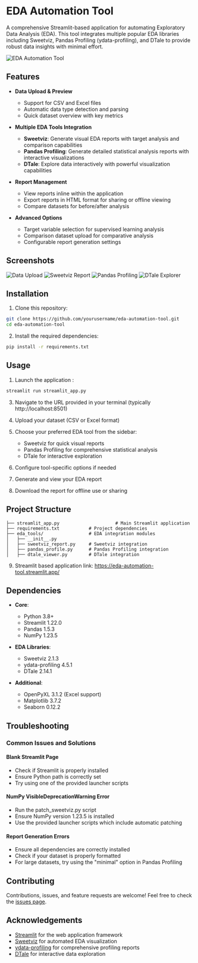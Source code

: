 # EDA Automation Tool

A comprehensive Streamlit-based application for automating Exploratory Data Analysis (EDA). This tool integrates multiple popular EDA libraries including Sweetviz, Pandas Profiling (ydata-profiling), and DTale to provide robust data insights with minimal effort.

![EDA Automation Tool](https://eda-automation-tool.streamlit.app/)

## Features

- **Data Upload & Preview**
  - Support for CSV and Excel files
  - Automatic data type detection and parsing
  - Quick dataset overview with key metrics
  
- **Multiple EDA Tools Integration**
  - **Sweetviz**: Generate visual EDA reports with target analysis and comparison capabilities
  - **Pandas Profiling**: Generate detailed statistical analysis reports with interactive visualizations
  - **DTale**: Explore data interactively with powerful visualization capabilities
  
- **Report Management**
  - View reports inline within the application
  - Export reports in HTML format for sharing or offline viewing
  - Compare datasets for before/after analysis
  
- **Advanced Options**
  - Target variable selection for supervised learning analysis
  - Comparison dataset upload for comparative analysis
  - Configurable report generation settings

## Screenshots

![Data Upload](https://via.placeholder.com/400x250?text=Data+Upload)
![Sweetviz Report](https://via.placeholder.com/400x250?text=Sweetviz+Report)
![Pandas Profiling](https://via.placeholder.com/400x250?text=Pandas+Profiling)
![DTale Explorer](https://via.placeholder.com/400x250?text=DTale+Explorer)

## Installation

1. Clone this repository:
```bash
git clone https://github.com/yourusername/eda-automation-tool.git
cd eda-automation-tool
```

2. Install the required dependencies:
```bash
pip install -r requirements.txt
```


## Usage

1. Launch the application :
```bash
streamlit run streamlit_app.py
```

3. Navigate to the URL provided in your terminal (typically http://localhost:8501)

4. Upload your dataset (CSV or Excel format)

5. Choose your preferred EDA tool from the sidebar:
   - Sweetviz for quick visual reports
   - Pandas Profiling for comprehensive statistical analysis
   - DTale for interactive exploration

6. Configure tool-specific options if needed

7. Generate and view your EDA report

8. Download the report for offline use or sharing

## Project Structure

```
├── streamlit_app.py                     # Main Streamlit application
├── requirements.txt           # Project dependencies
├── eda_tools/                 # EDA integration modules
│   ├── __init__.py
│   ├── sweetviz_report.py     # Sweetviz integration
│   ├── pandas_profile.py      # Pandas Profiling integration
│   ├── dtale_viewer.py        # DTale integration
```
9. Streamlit based application link: https://eda-automation-tool.streamlit.app/
## Dependencies

- **Core**:
  - Python 3.8+
  - Streamlit 1.22.0
  - Pandas 1.5.3
  - NumPy 1.23.5
  
- **EDA Libraries**:
  - Sweetviz 2.1.3
  - ydata-profiling 4.5.1
  - DTale 2.14.1
  
- **Additional**:
  - OpenPyXL 3.1.2 (Excel support)
  - Matplotlib 3.7.2
  - Seaborn 0.12.2

## Troubleshooting

### Common Issues and Solutions

#### Blank Streamlit Page
- Check if Streamlit is properly installed
- Ensure Python path is correctly set
- Try using one of the provided launcher scripts

#### NumPy VisibleDeprecationWarning Error
- Run the patch_sweetviz.py script
- Ensure NumPy version 1.23.5 is installed
- Use the provided launcher scripts which include automatic patching

#### Report Generation Errors
- Ensure all dependencies are correctly installed
- Check if your dataset is properly formatted
- For large datasets, try using the "minimal" option in Pandas Profiling

## Contributing

Contributions, issues, and feature requests are welcome! Feel free to check the [issues page](https://github.com/vishwasbhairab/eda-automation-tool/issues).

## Acknowledgements

- [Streamlit](https://streamlit.io/) for the web application framework
- [Sweetviz](https://github.com/fbdesignpro/sweetviz) for automated EDA visualization
- [ydata-profiling](https://github.com/ydataai/ydata-profiling) for comprehensive profiling reports
- [DTale](https://github.com/man-group/dtale) for interactive data exploration
